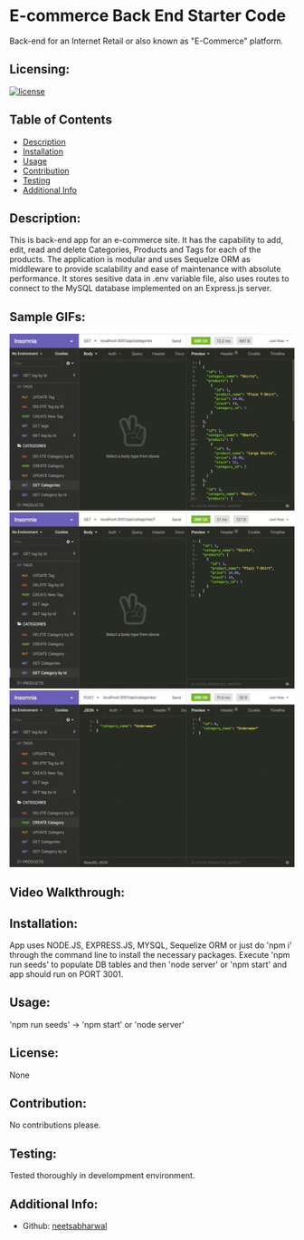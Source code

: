 # E-commerce Back End Starter Code

Back-end for an Internet Retail or also known as "E-Commerce" platform. 

  ## Licensing:
  [![license](https://img.shields.io/badge/license-None-blue)](https://shields.io)

  ## Table of Contents 
  - [Description](#description)
  - [Installation](#installation)
  - [Usage](#usage)
  - [Contribution](#contribution)
  - [Testing](#testing)
  - [Additional Info](#additional-info)

  ## Description:
   This is back-end app for an e-commerce site. It has the capability to add, edit, read and delete Categories, Products and Tags for each of the products. The application is modular and uses Sequelze ORM as middleware to provide scalability and ease of maintenance with absolute performance. It stores sesitive data in .env variable file, also uses routes to connect to the MySQL database implemented on an Express.js server.
  
  ## Sample GIFs:
  <img src="./Assets/13-orm-homework-demo-01.gif">
  <img src="./Assets/13-orm-homework-demo-02.gif">
  <img src="./Assets/13-orm-homework-demo-03.gif">

  ## Video Walkthrough:
  

  ## Installation:
  App uses NODE.JS, EXPRESS.JS, MYSQL, Sequelize ORM or just do 'npm i' through the command line to install the necessary packages. Execute 'npm run seeds' to populate DB tables and then 'node server' or 'npm start' and app should run on PORT 3001.

  ## Usage:
  'npm run seeds' -> 'npm start' or 'node server'

  ## License:
  None

  ## Contribution:
  No contributions please.

  ## Testing:
  Tested thoroughly in develompment environment.
  
  ## Additional Info:
  - Github: [neetsabharwal](https://github.com/neetsabharwal)
